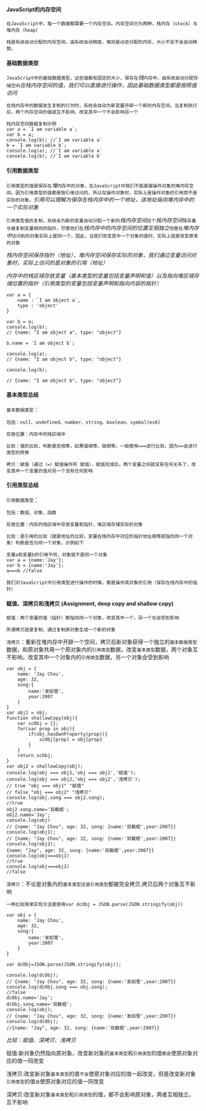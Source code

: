 #### JavaScript的内存空间
`在JavaScript中，每一个数据都需要一个内存空间。内存空间分为两种，栈内存（stock）与堆内存（heap）`

`栈是系统自动分配的内存空间，由系统自动释放，堆则是动态分配的内存，大小不定不会自动释放。`
#### 基础数据类型
`JavaScript中的基础数据类型，这些值都有固定的大小，保存在`*栈*`内存中，由系统自动分配存储空间`*在栈内存空间的值，我们可以直接进行操作，因此基础数据类型都是按照值访问*

`在栈内存中的数据发生复制的行为时，系统会自动为新变量开辟一个新的内存空间，当复制执行后，两个内存空间的值就互不影响，改变其中一个不会影响另一个`
```
栈内存空间数据复制示例
var a = `I am variable a`;
var b = a; 
console.log(b); //`I am variable a`
b = `I am variable b`;
console.log(a); //`I am variable a`
console.log(b); //`I am variable b`
```
#### 引用数据类型
`引用类型的值是保存在`*堆*`内存中的对象，在JavaScript中我们不能直接操作对象的堆内存空间。因为引用类型的值都是按引用访问的，所以在操作对象时，实际上是操作对象的引用而不是实际的对象。`*引用可以理解为保存在栈内存中的一个地址，该地址指向堆内存中的一个实际对象*

`引用类型值的复制，系统会为新的变量自动分配一个新的`*栈内存空间*`这个`*栈内存空间*`保存着与被复制变量相同的指针，尽管他们在`*栈内存中的内存空间的位置互相独立*`但是在`*堆内存中*`访问到的对象实际上是同一个，因此，当我们改变其中一个对象的值时，实际上就是改变原来的对象`

*栈内存空间保存指针（地址），堆内存空间保存实际的对象，我们通过变量访问对象时，实际上访问的是对象的引用（地址）*

*内存中的栈区域存放变量（基本类型的变量包括变量声明和值）以及指向堆区域存储位置的指针（引用类型的变量包括变量声明和指向内容的指针）*

```
var a = {
    name : `I am object a`,
    type : 'object'
}

var b = a;
console.log(b);
// {name: "I am object a", type: "object"}

b.name = `I am object b`;

console.log(a);
// {name: "I am object b", type: "object"}

console.log(b);

// {name: "I am object b", type: "object"}

```
#### 基本类型总结
`基本数据类型`：

`包括：null、undefined、number、string、boolean、symbol(es6)`

`存放位置：内存中的栈区域中`

`比较：值的比较，判断是否相等，如果值相等，就相等。一般使用===进行比较，因为==会进行类型的转换`

`拷贝：赋值（通过（=）赋值操作符 赋值），赋值完成后，两个变量之间就没有任何关系了，改变其中一个变量的值对另一个没有任何影响`

#### 引用类型总结
`引用数据类型`：

`包括：数组、对象、函数`

`存放位置：内存的栈区域中存放变量和指针，堆区域存储实际的对象`

`比较：是引用的比较（就是地址的比较，变量在栈内存中对应的指针地址相等就指向同一个对象）判断是否为同一个对象，示例如下`
```
变量a和变量b的引用不同，对象就不是同一个对象
var a = {name:'Jay'};
var b = {name:'Jay'};
a===b //false
```

`我们对JavaScript中引用类型进行操作的时候，都是操作其对象的引用（保存在栈内存中的指针）`

#### 赋值、深拷贝和浅拷贝 (Assignment, deep copy and shallow copy)

`赋值：两个变量的值（指针）都指向同一个对象，改变其中一个，另一个也会受到影响`

`所谓拷贝就是复制，通过复制原对象生成一个新的对象`

`浅拷贝`：重新在堆内存中开辟一个空间，拷贝后新对象获得一个独立的`基本数据类型`数据，和原对象共用一个原对象内的`引用类型`数据，改变`基本类型`数据，两个对象互不影响，改变其中一个对象内的`引用类型`数据，另一个对象会受到影响
```
var obj = {
    name: 'Jay Chou',
    age: 32,
    song:{
        name:'发如雪',
        year:2007
    }
}
var obj1 = obj;
function shallowCopy(obj){
    var scObj = {};
    for(var prop in obj){
        if(obj.hasOwnProperty(prop)){
            scObj[prop] = obj[prop]
        }
    }
    return scObj;
}
var obj2 = shallowCopy(obj);
console.log(obj === obj1,'obj === obj1','赋值');
console.log(obj === obj2,'obj === obj2','浅拷贝');
// true "obj === obj1" "赋值"
// false "obj === obj2" "浅拷贝"
console.log(obj.song === obj2.song);
//true
obj2.song.name='双截棍';
obj2.name='Jay';
console.log(obj)
// {name: "Jay Chou", age: 32, song: {name:'双截棍',year:2007}}
console.log(obj1);
// {name: "Jay Chou", age: 32, song: {name:'双截棍',year:2007}}
console.log(obj2);
{name: "Jay", age: 32, song: {name:'双截棍',year:2007}}
console.log(obj===obj1)
//true
console.log(obj===obj2)
//false
```
`深拷贝`：不论是对象内的`基本类型还是引用类型`都被完全拷贝,拷贝后两个对象互不影响

`一种比较简单实现方法是使用var dcObj = JSON.parse(JSON.stringify(obj))`
```
var obj = {
    name: 'Jay Chou',
    age: 32,
    song:{
        name:'发如雪',
        year:2007
    }
}

var dcObj=JSON.parse(JSON.stringify(obj));

console.log(dcObj);
// {name: "Jay Chou", age: 32, song: {name:'发如雪',year:2007}}
console.log(dcObj.song === obj.song);
//false
dcObj.name='Jay';
dcObj.song.name='双截棍';
console.log(obj);
// {name: "Jay Chou", age: 32, song: {name:'发如雪',year:2007}}
console.log(dcObj);
//{name: "Jay", age: 32, song: {name:'双截棍',year:2007}}
```
*比较：赋值、深拷贝、浅拷贝*

赋值:新对象仍然指向原对象，改变新对象的`基本类型`和`引用类型`的值`都会`使原对象对应的值一同改变

浅拷贝:改变新对象`基本类型`的值`不会`使原对象对应的值一起改变，但是改变新对象`引用类型`的值`会`使原对象对应的值一同改变

深拷贝:改变新对象`基本类型`和`引用类型`的值，都不会影响原对象，两者互相独立，互不影响


